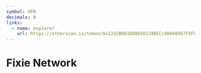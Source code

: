 ```yaml
---
symbol: XFN
decimals: 8
links:
  - name: explorer
    url: https://etherscan.io/token/0x22d2B881DB8650234BECc98048987F9F012849d5
---
```


# Fixie Network

